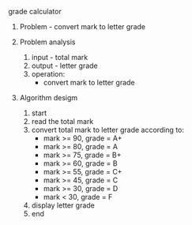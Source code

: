 grade calculator

1. Problem - convert mark to letter grade

2. Problem analysis

   1. input - total mark
   2. output - letter grade
   3. operation:
      - convert mark to letter grade

3. Algorithm desigm

   1. start
   2. read the total mark
   3. convert total mark to letter grade according to:
      - mark >= 90, grade = A+
      - mark >= 80, grade = A
      - mark >= 75, grade = B+
      - mark >= 60, grade = B
      - mark >= 55, grade = C+
      - mark >= 45, grade = C
      - mark >= 30, grade = D
      - mark < 30, grade = F
   4. display letter grade
   5. end
